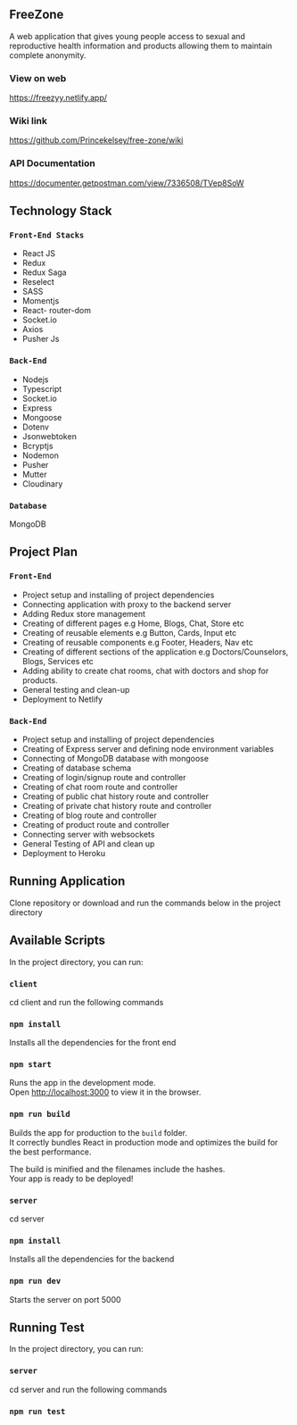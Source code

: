 ## FreeZone

A web application that gives young people access to sexual and reproductive
health information and products allowing them to maintain complete anonymity.

### View on web

https://freezyy.netlify.app/

### Wiki link

https://github.com/Princekelsey/free-zone/wiki

### API Documentation

https://documenter.getpostman.com/view/7336508/TVep8SoW

## Technology Stack

### `Front-End Stacks`

- React JS
- Redux
- Redux Saga
- Reselect
- SASS
- Momentjs
- React- router-dom
- Socket.io
- Axios
- Pusher Js

### `Back-End`

- Nodejs
- Typescript
- Socket.io
- Express
- Mongoose
- Dotenv
- Jsonwebtoken
- Bcryptjs
- Nodemon
- Pusher
- Mutter
- Cloudinary

### `Database`

MongoDB

## Project Plan

### `Front-End`

- Project setup and installing of project dependencies
- Connecting application with proxy to the backend server
- Adding Redux store management
- Creating of different pages e.g Home, Blogs, Chat, Store etc
- Creating of reusable elements e.g Button, Cards, Input etc
- Creating of reusable components e.g Footer, Headers, Nav etc
- Creating of different sections of the application e.g Doctors/Counselors, Blogs, Services etc
- Adding ability to create chat rooms, chat with doctors and shop for products.
- General testing and clean-up
- Deployment to Netlify

### `Back-End`

- Project setup and installing of project dependencies
- Creating of Express server and defining node environment variables
- Connecting of MongoDB database with mongoose
- Creating of database schema
- Creating of login/signup route and controller
- Creating of chat room route and controller
- Creating of public chat history route and controller
- Creating of private chat history route and controller
- Creating of blog route and controller
- Creating of product route and controller
- Connecting server with websockets
- General Testing of API and clean up
- Deployment to Heroku

## Running Application

Clone repository or download and run the commands below in the project directory

## Available Scripts

In the project directory, you can run:

### `client`

cd client and run the following commands

### `npm install`

Installs all the dependencies for the front end

### `npm start`

Runs the app in the development mode.<br />
Open [http://localhost:3000](http://localhost:3000) to view it in the browser.

### `npm run build`

Builds the app for production to the `build` folder.<br />
It correctly bundles React in production mode and optimizes the build for the best performance.

The build is minified and the filenames include the hashes.<br />
Your app is ready to be deployed!

### `server`

cd server

### `npm install`

Installs all the dependencies for the backend

### `npm run dev`

Starts the server on port 5000

## Running Test

In the project directory, you can run:

### `server`

cd server and run the following commands

### `npm run test`

